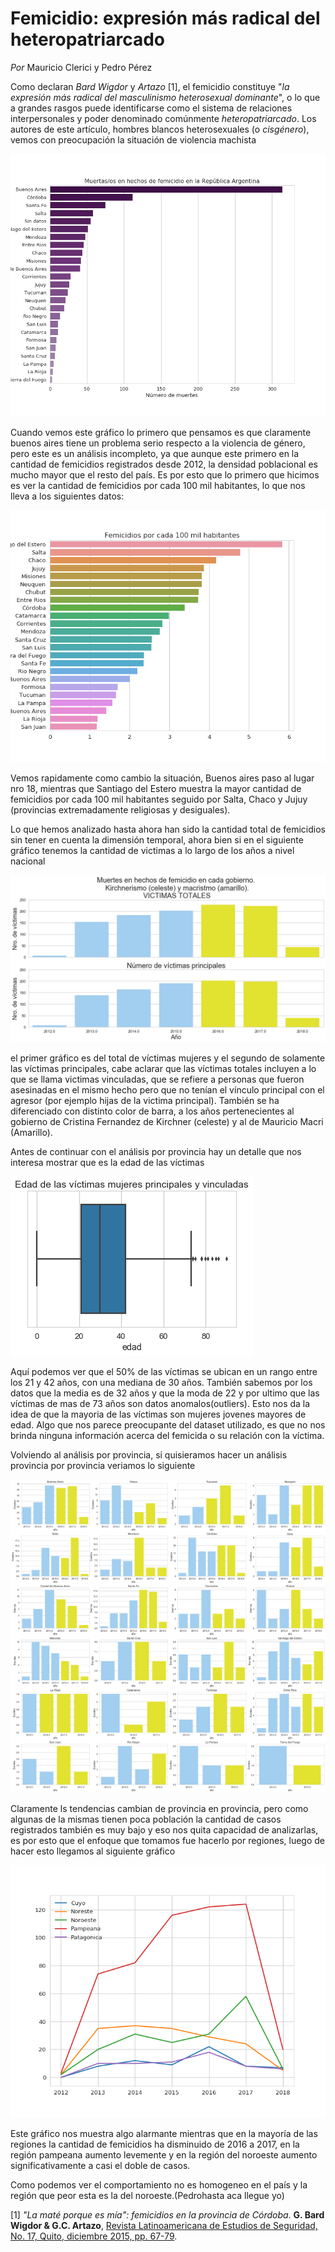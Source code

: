 # Femicidio: expresión más radical del heteropatriarcado

*Por* Mauricio Clerici y Pedro Pérez

Como declaran *Bard Wigdor* y *Artazo* [1], el femicidio constituye "*la expresión más radical del masculinismo heterosexual dominante*", o lo que a grandes rasgos puede identificarse como el sistema de relaciones interpersonales y poder denominado comúnmente *heteropatriarcado*. Los autores de este artículo, hombres blancos heterosexuales (o *cisgénero*), vemos con preocupación la situación de violencia machista 


![femicidio por provincias](img/femicidios_por_prov.png "femicidio por provincia")

Cuando vemos este gráfico lo primero que pensamos es que claramente buenos aires tiene un problema serio respecto a la violencia de género, pero este es un análisis incompleto, ya que aunque este primero en la cantidad de femicidios registrados desde 2012, la densidad poblacional es mucho mayor que el resto del país. Es por esto que lo primero que hicimos es ver la cantidad de femicidios por cada 100 mil habitantes, lo que nos lleva a los siguientes datos:

![femicidios por habitantes](img/femicidios_por_hab.png "femicidios por habitantes")

Vemos rapidamente como cambio la situación, Buenos aires paso al lugar nro 18, mientras que Santiago del Estero muestra la mayor cantidad de femicidios por cada 100 mil habitantes seguido por Salta, Chaco y Jujuy (provincias extremadamente religiosas y desiguales).

Lo que hemos analizado hasta ahora han sido la cantidad total de femicidios sin tener en cuenta la dimensión temporal, ahora bien si en el siguiente gráfico tenemos la cantidad de victimas a lo largo de los años a nivel nacional

![femicidios por año](img/femicidios_x_gobierno.png "femicidios por año")

el primer gráfico es del total de víctimas mujeres y el segundo de solamente las víctimas principales, cabe aclarar que las víctimas totales incluyen a lo que se llama victimas vinculadas, que se refiere a personas que fueron asesinadas en el mismo hecho pero que no tenían el vínculo principal con el agresor (por ejemplo hijas de la victima principal). También se ha diferenciado con distinto color de barra, a los años pertenecientes al gobierno de Cristina Fernandez de Kirchner (celeste) y al de Mauricio Macri (Amarillo).

Antes de continuar con el análisis por provincia hay un detalle que nos interesa mostrar que es la edad de las víctimas

![edad victimas](img/victimas-mujeres.png "edad de las víctimas")

Aquí podemos ver que el 50% de las víctimas se ubican en un rango entre los 21 y 42 años, con una mediana de 30	años. También sabemos por los datos que la media es de 32 años y que la moda de 22 y por ultimo que las víctimas de mas de 73 años son datos anomalos(outliers). Esto nos da la idea de que la mayoria de las víctimas son mujeres jovenes mayores de edad. Algo que nos parece preocupante del dataset utilizado, es que no nos brinda ninguna información acerca del femicida o su relación con la víctima.

Volviendo al análisis por provincia, si quisieramos hacer un análisis provincia por provincia veriamos lo siguiente

![femicidio por provincia](img/por_provincia.png "femicidio por provincias")

Claramente ls tendencias cambian de provincia en provincia, pero como algunas de la mismas tienen poca población la cantidad de casos registrados también es muy bajo y eso nos quita capacidad de analizarlas, es por esto que el enfoque que tomamos fue hacerlo por regiones, luego de hacer esto llegamos al siguiente gráfico

![femicidio por regiones](img/femicidio_x_regiones.png "femicidio por regiones")

Este gráfico nos muestra algo alarmante mientras que en la mayoría de las regiones la cantidad de femicidios ha disminuido de 2016 a 2017, en la región pampeana aumento levemente y en la región del noroeste aumento significativamente a casi el doble de casos.

Como podemos ver el comportamiento no es homogeneo en el país y la región que peor esta es la del noroeste.(Pedrohasta aca llegue yo)


[1] *"La maté porque es mía": femicidios en la provincia de Córdoba*. **G. Bard Wigdor & G.C. Artazo**, [Revista Latinoamericana de Estudios de Seguridad, No. 17, Quito, diciembre 2015, pp. 67-79](http://repositorio.flacsoandes.edu.ec/bitstream/10469/7962/1/RFLACSO-Ur17-05-Bard.pdf).
